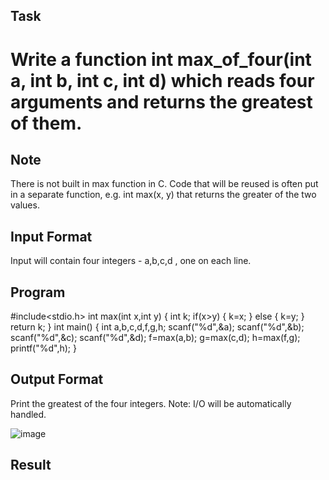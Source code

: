 ## Task

# Write a function int max_of_four(int a, int b, int c, int d) which reads four arguments and returns the greatest of them.

## Note

There is not built in max function in C. Code that will be reused is often put in a separate function, e.g. int max(x, y) that returns the greater of the two values.

## Input Format

Input will contain four integers - a,b,c,d , one on each line.

## Program

#include<stdio.h>
int max(int x,int y)
{
    int k;
    if(x>y)
    {
        k=x;
    }
    else
    {
        k=y;
    }
    return k;
}
int main()
{
    int a,b,c,d,f,g,h;
    scanf("%d",&a);
    scanf("%d",&b);
    scanf("%d",&c);
    scanf("%d",&d);
    f=max(a,b);
    g=max(c,d);
    h=max(f,g);
    printf("%d",h);
}

## Output Format

Print the greatest of the four integers.
Note: I/O will be automatically handled.

![image](https://github.com/user-attachments/assets/485e5236-4db6-4580-829e-06fd818167a5)

## Result

